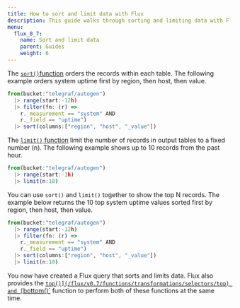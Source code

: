 ```yaml
---
title: How to sort and limit data with Flux
description: This guide walks through sorting and limiting data with Flux and outlines how it shapes your data in the process.
menu:
  flux_0_7:
    name: Sort and limit data
    parent: Guides
    weight: 6
---
```


The [`sort()`function](/flux/v0.7/functions/transformations/sort) orders the records within each table. The following example orders system uptime first by region, then host, then value.

```js
from(bucket:"telegraf/autogen")
  |> range(start:-12h)
  |> filter(fn: (r) =>
    r._measurement == "system" AND
    r._field == "uptime")
  |> sort(columns:["region", "host", "_value"])
```

The [`limit()` function](/flux/v0.7/functions/transformations/limit) limit the number of records in output tables to a fixed number (n). The following example shows up to 10 records from the past hour.

```js
from(bucket:"telegraf/autogen")
  |> range(start:-1h)
  |> limit(n:10)
```

You can use `sort()` and `limit()` together to show the top N records. The example below returns the 10 top system uptime values sorted first by region, then host, then value.

```js
from(bucket:"telegraf/autogen")
  |> range(start:-12h)
  |> filter(fn: (r) =>
    r._measurement == "system" AND
    r._field == "uptime")
  |> sort(columns:["region", "host", "_value"])
  |> limit(n:10)
```

You now have created a Flux query that sorts and limits data. Flux also provides the [`top()](/flux/v0.7/functions/transformations/selectors/top) and [`bottom()`](/flux/v0.7/functions/transformations/selectors/bottom) function to perform both of these functions at the same time.
